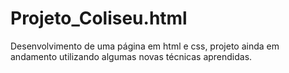 # Projeto_Coliseu.html
Desenvolvimento de uma página em html e css, projeto ainda em andamento utilizando algumas novas técnicas aprendidas.
